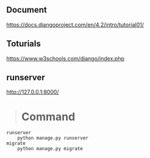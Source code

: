## Document
https://docs.djangoproject.com/en/4.2/intro/tutorial01/

## Toturials
https://www.w3schools.com/django/index.php

## runserver
http://127.0.0.1:8000/


># Command
    runserver
        python manage.py runserver
    migrate
        python manage.py migrate